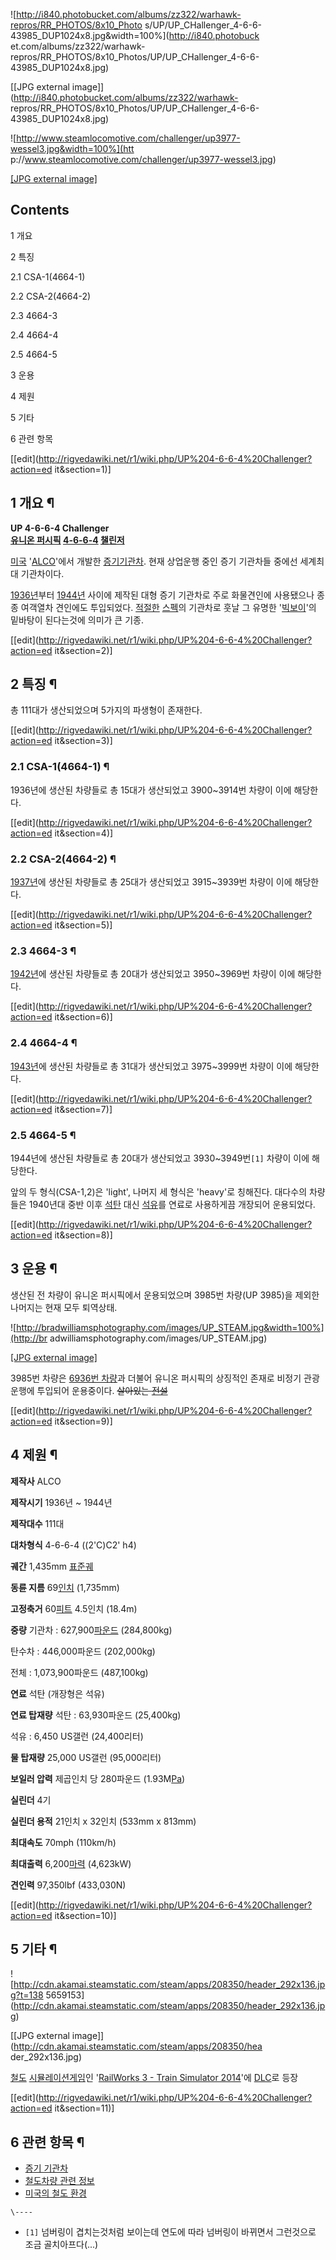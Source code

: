 ![http://i840.photobucket.com/albums/zz322/warhawk-repros/RR_PHOTOS/8x10_Photo
s/UP/UP_CHallenger_4-6-6-43985_DUP1024x8.jpg&width=100%](http://i840.photobuck
et.com/albums/zz322/warhawk-
repros/RR_PHOTOS/8x10_Photos/UP/UP_CHallenger_4-6-6-43985_DUP1024x8.jpg)

[[JPG external image]](http://i840.photobucket.com/albums/zz322/warhawk-
repros/RR_PHOTOS/8x10_Photos/UP/UP_CHallenger_4-6-6-43985_DUP1024x8.jpg)

![http://www.steamlocomotive.com/challenger/up3977-wessel3.jpg&width=100%](htt
p://www.steamlocomotive.com/challenger/up3977-wessel3.jpg)

[[JPG external
image]](http://www.steamlocomotive.com/challenger/up3977-wessel3.jpg)

## Contents

    

1 개요

2 특징

    

2.1 CSA-1(4664-1)

2.2 CSA-2(4664-2)

2.3 4664-3

2.4 4664-4

2.5 4664-5

3 운용

4 제원

5 기타

6 관련 항목

[[edit](http://rigvedawiki.net/r1/wiki.php/UP%204-6-6-4%20Challenger?action=ed
it&section=1)]

## 1 개요 ¶

**UP 4-6-6-4 Challenger**  
**[유니온 퍼시픽](%EC%9C%A0%EB%8B%88%EC%98%A8%20%ED%8D%BC%EC%8B%9C%ED%94%BD.md) [4-6-6-4](%EC%B0%A8%EB%A5%9C%20%EB%B0%B0%EC%B9%98%20%ED%91%9C%EA%B8%B0%EB%B2%95.md) [챌린저](%EC%B1%8C%EB%A6%B0%EC%A0%80.md)**

  

[미국](%EB%AF%B8%EA%B5%AD.md) '[ALCO](ALCO.md)'에서 개발한 [증기기관차](%EC%A6%9D%EA%B8%B0%20%EA%B8%B0%EA%B4%80%EC%B0%A8.md). 현재 상업운행 중인 증기
기관차들 중에선 세계최대 기관차이다.

  

[1936년](1936%EB%85%84.md)부터 [1944년](1944%EB%85%84.md) 사이에 제작된 대형 증기 기관차로
주로 화물견인에 사용됐으나 종종 여객열차 견인에도 투입되었다. [적절한](%EA%B9%80%EB%8C%80%EA%B8%B0.md)
[스펙](%EC%8A%A4%ED%8E%99.md)의 기관차로 훗날 그 유명한
'[빅보이](UP%204-8-8-4%20Big%20Boy.md)'의 밑바탕이 된다는것에 의미가 큰 기종.

[[edit](http://rigvedawiki.net/r1/wiki.php/UP%204-6-6-4%20Challenger?action=ed
it&section=2)]

## 2 특징 ¶

총 111대가 생산되었으며 5가지의 파생형이 존재한다.

[[edit](http://rigvedawiki.net/r1/wiki.php/UP%204-6-6-4%20Challenger?action=ed
it&section=3)]

### 2.1 CSA-1(4664-1) ¶

1936년에 생산된 차량들로 총 15대가 생산되었고 3900~3914번 차량이 이에 해당한다.

[[edit](http://rigvedawiki.net/r1/wiki.php/UP%204-6-6-4%20Challenger?action=ed
it&section=4)]

### 2.2 CSA-2(4664-2) ¶

[1937년](1937%EB%85%84.md)에 생산된 차량들로 총 25대가 생산되었고 3915~3939번 차량이 이에 해당한다.

[[edit](http://rigvedawiki.net/r1/wiki.php/UP%204-6-6-4%20Challenger?action=ed
it&section=5)]

### 2.3 4664-3 ¶

[1942년](1942%EB%85%84.md)에 생산된 차량들로 총 20대가 생산되었고 3950~3969번 차량이 이에 해당한다.

[[edit](http://rigvedawiki.net/r1/wiki.php/UP%204-6-6-4%20Challenger?action=ed
it&section=6)]

### 2.4 4664-4 ¶

[1943년](1943%EB%85%84.md)에 생산된 차량들로 총 31대가 생산되었고 3975~3999번 차량이 이에 해당한다.

[[edit](http://rigvedawiki.net/r1/wiki.php/UP%204-6-6-4%20Challenger?action=ed
it&section=7)]

### 2.5 4664-5 ¶

1944년에 생산된 차량들로 총 20대가 생산되었고 3930~3949번`[1]` 차량이 이에 해당한다.

  

앞의 두 형식(CSA-1,2)은 'light', 나머지 세 형식은 'heavy'로 칭해진다. 대다수의 차량들은 1940년대 중반 이후
[석탄](%EC%84%9D%ED%83%84.md) 대신 [석유](%EC%84%9D%EC%9C%A0.md)를 연료로 사용하게끔
개장되어 운용되었다.

[[edit](http://rigvedawiki.net/r1/wiki.php/UP%204-6-6-4%20Challenger?action=ed
it&section=8)]

## 3 운용 ¶

생산된 전 차량이 유니온 퍼시픽에서 운용되었으며 3985번 차량(UP 3985)을 제외한 나머지는 현재 모두 퇴역상태.

  

![http://bradwilliamsphotography.com/images/UP_STEAM.jpg&width=100%](http://br
adwilliamsphotography.com/images/UP_STEAM.jpg)

[[JPG external image]](http://bradwilliamsphotography.com/images/UP_STEAM.jpg)

  

3985번 차량은 [6936번 차량](EMD%20DDA40X.md)과 더불어 유니온 퍼시픽의 상징적인 존재로 비정기 관광운행에 투입되어
운용중이다. <del>살아있는 [전설](%EC%A0%84%EC%84%A4.md)</del>

[[edit](http://rigvedawiki.net/r1/wiki.php/UP%204-6-6-4%20Challenger?action=ed
it&section=9)]

## 4 제원 ¶

**제작사**
ALCO

**제작시기**
1936년 ~ 1944년

**제작대수**
111대

**대차형식**
4-6-6-4 ((2'C)C2' h4)

**궤간**
1,435mm [표준궤](%ED%91%9C%EC%A4%80%EA%B6%A4.md)

**동륜 지름**
69[인치](%EC%9D%B8%EC%B9%98.md) (1,735mm)

**고정축거**
60[피트](%ED%94%BC%ED%8A%B8.md) 4.5인치 (18.4m)

**중량**
기관차 : 627,900[파운드](%ED%8C%8C%EC%9A%B4%EB%93%9C.md) (284,800kg)

탄수차 : 446,000파운드 (202,000kg)

전체 : 1,073,900파운드 (487,100kg)

**연료**
석탄 (개장형은 석유)

**연료 탑재량**
석탄 : 63,930파운드 (25,400kg)

석유 : 6,450 US갤런 (24,400리터)

**물 탑재량**
25,000 US갤런 (95,000리터)

**보일러 압력**
제곱인치 당 280파운드 (1.93M[Pa](%ED%8C%8C%EC%8A%A4%EC%B9%BC.md))

**실린더**
4기

**실린더 용적**
21인치 x 32인치 (533mm x 813mm)

**최대속도**
70mph (110km/h)

**최대출력**
6,200[마력](%EB%A7%88%EB%A0%A5.md) (4,623kW)

**견인력**
97,350lbf (433,030N)

[[edit](http://rigvedawiki.net/r1/wiki.php/UP%204-6-6-4%20Challenger?action=ed
it&section=10)]

## 5 기타 ¶

![http://cdn.akamai.steamstatic.com/steam/apps/208350/header_292x136.jpg?t=138
5659153](http://cdn.akamai.steamstatic.com/steam/apps/208350/header_292x136.jp
g)

[[JPG external image]](http://cdn.akamai.steamstatic.com/steam/apps/208350/hea
der_292x136.jpg)

  

[철도](%EC%B2%A0%EB%8F%84.md) [시뮬레이션게임](%EC%8B%9C%EB%AE%AC%EB%A0%88%EC%9D%B4%EC%85%98%20%EA%B2%8C%EC%9E%84.md)인
'[RailWorks 3 - Train Simulator 2014](%ED%8A%B8%EB%A0%88%EC%9D%B8%20%EC%8B%9C%EB%AE%AC%EB%A0%88%EC%9D%B4%ED%84%B0.md)'에 [DLC](DLC.md)로 등장

[[edit](http://rigvedawiki.net/r1/wiki.php/UP%204-6-6-4%20Challenger?action=ed
it&section=11)]

## 6 관련 항목 ¶

  * [증기 기관차](%EC%A6%9D%EA%B8%B0%20%EA%B8%B0%EA%B4%80%EC%B0%A8.md)
  * [철도차량 관련 정보](%EC%B2%A0%EB%8F%84%EC%B0%A8%EB%9F%89%20%EA%B4%80%EB%A0%A8%20%EC%A0%95%EB%B3%B4.md)
  * [미국의 철도 환경](%EB%AF%B8%EA%B5%AD%EC%9D%98%20%EC%B2%A0%EB%8F%84%20%ED%99%98%EA%B2%BD.md)

`\----`

  * `[1]` 넘버링이 겹치는것처럼 보이는데 연도에 따라 넘버링이 바뀌면서 그런것으로 조금 골치아프다(...)

